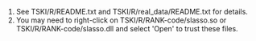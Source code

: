 1. See TSKI/R/README.txt and TSKI/R/real_data/README.txt for details.
2. You may need to right-click on TSKI/R/RANK-code/slasso.so or TSKI/R/RANK-code/slasso.dll and select 'Open' to trust these files.
